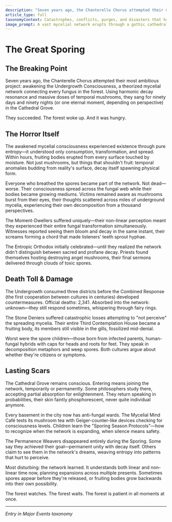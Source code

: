 ```yaml
---
description: "Seven years ago, the Chanterelle Chorus attempted their most ambitious project: awakening the Undergrowth Consciousness, a theorized mycelial network connecting every fungus in the forest. Using harmonic decay resonance and massive doses of temporal mushrooms, they sang for ninety days and ninety nights (or one eternal moment, depending on perspective) in the Cathedral Grove."
article_type: full
taxonomyContext: Catastrophes, conflicts, purges, and disasters that have shaped both cultures - where philosophy turns violent and reality itself breaks down
image_prompt: A vast mycelial network erupts through a gothic cathedral floor, bioluminescent fungal threads spreading like neural pathways as human figures dissolve into spore clouds. Dark fantasy illustration with phosphorescent greens against deep shadows, volumetric spore fog creating an ethereal nightmare atmosphere.
---
```



# The Great Sporing

## The Breaking Point

Seven years ago, the Chanterelle Chorus attempted their most ambitious project: awakening the Undergrowth Consciousness, a theorized mycelial network connecting every fungus in the forest. Using harmonic decay resonance and massive doses of temporal mushrooms, they sang for ninety days and ninety nights (or one eternal moment, depending on perspective) in the Cathedral Grove.

They succeeded. The forest woke up. And it was hungry.

## The Horror Itself

The awakened mycelial consciousness experienced existence through pure entropy—it understood only consumption, transformation, and spread. Within hours, fruiting bodies erupted from every surface touched by moisture. Not just mushrooms, but things that shouldn't fruit: temporal anomalies budding from reality's surface, decay itself spawning physical form.

Everyone who breathed the spores became part of the network. Not dead—worse. Their consciousness spread across the fungal web while their bodies became growing mediums. Victims remained aware as mushrooms burst from their eyes, their thoughts scattered across miles of underground mycelia, experiencing their own decomposition from a thousand perspectives.

The Moment-Dwellers suffered uniquely—their non-linear perception meant they experienced their entire fungal transformation simultaneously. Witnesses reported seeing them bloom and decay in the same instant, their screams forming a chord that made listeners' teeth sprout hyphae.

The Entropic Orthodox initially celebrated—until they realized the network didn't distinguish between sacred and profane decay. Priests found themselves hosting destroying angel mushrooms, their final sermons delivered through clouds of toxic spores.

## Death Toll & Damage

The Undergrowth consumed three districts before the Combined Response (the first cooperation between cultures in centuries) developed countermeasures. Official deaths: 2,341. Absorbed into the network: unknown—they still respond sometimes, whispering through fairy rings.

The Stone Deniers suffered catastrophic losses attempting to "not perceive" the spreading mycelia. Their entire Third Contemplation House became a fruiting body, its members still visible in the gills, fossilized mid-denial.

Worst were the spore children—those born from infected parents, human-fungal hybrids with caps for heads and roots for feet. They speak in decomposition metaphors and weep spores. Both cultures argue about whether they're citizens or symptoms.

## Lasting Scars

The Cathedral Grove remains conscious. Entering means joining the network, temporarily or permanently. Some philosophers study there, accepting partial absorption for enlightenment. They return speaking in probabilities, their skin faintly phosphorescent, never quite individual anymore.

Every basement in the city now has anti-fungal wards. The Mycelial Mind Café tests its mushroom tea with Geiger-counter-like devices checking for consciousness levels. Children learn the "Sporing Season Protocols"—how to recognize when the network is expanding, when silence means safety.

The Permanence Weavers disappeared entirely during the Sporing. Some say they achieved their goal—permanent unity with decay itself. Others claim to see them in the network's dreams, weaving entropy into patterns that hurt to perceive.

Most disturbing: the network learned. It understands both linear and non-linear time now, planning expansions across multiple presents. Sometimes spores appear before they're released, or fruiting bodies grow backwards into their own possibility.

The forest watches. The forest waits. The forest is patient in all moments at once.

---
*Entry in Major Events taxonomy*
